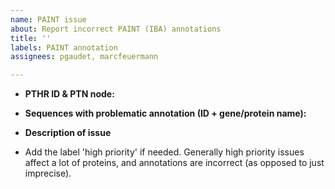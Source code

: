 ```yaml
---
name: PAINT issue
about: Report incorrect PAINT (IBA) annotations
title: ''
labels: PAINT annotation
assignees: pgaudet, marcfeuermann

---
```


* **PTHR ID & PTN node:**

* **Sequences with problematic annotation (ID + gene/protein name):**

* **Description of issue**

* Add the label 'high priority' if needed. Generally high priority issues affect a lot of proteins, and annotations are incorrect (as opposed to just imprecise).
